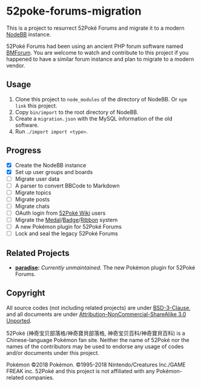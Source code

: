 52poke-forums-migration
=======================

This is a project to resurrect 52Poké Forums and migrate it to a modern [NodeBB](https://github.com/NodeBB/NodeBB) instance.

52Poké Forums had been using an ancient PHP forum software named [BMForum](https://github.com/marcchen/manduo). You are welcome to watch and contribute to this project if you happened to have a similar forum instance and plan to migrate to a modern vendor.

## Usage

1. Clone this project to `node_modules` of the directory of NodeBB. Or `npm link` this project.
2. Copy `bin/import` to the root directory of NodeBB.
3. Create a `migration.json` with the MySQL information of the old software.
4. Run `./import import <type>`.

## Progress

- [x] Create the NodeBB instance
- [x] Set up user groups and boards
- [ ] Migrate user data
- [ ] A parser to convert BBCode to Markdown
- [ ] Migrate topics
- [ ] Migrate posts
- [ ] Migrate chats
- [ ] OAuth login from [52Poké Wiki](https://wiki.52poke.com/) users
- [ ] Migrate the [Medal](https://wiki.52poke.com/wiki/%E5%A5%96%E7%89%8C)/[Badge](https://wiki.52poke.com/wiki/%E5%BE%BD%E7%AB%A0)/[Ribbon](https://wiki.52poke.com/wiki/%E5%A5%96%E7%AB%A0) system
- [ ] A new Pokémon plugin for 52Poké Forums
- [ ] Lock and seal the legacy 52Poké Forums

## Related Projects

* __[paradise](https://github.com/mudkipme/paradise):__ *Currently unmaintained.* The new Pokémon plugin for 52Poké Forums.

## Copyright

All source codes (not including related projects) are under [BSD-3-Clause](LICENSE), and all documents are under [Attribution-NonCommercial-ShareAlike 3.0 Unported](docs/LICENSE).

52Poké (神奇宝贝部落格/神奇寶貝部落格, 神奇宝贝百科/神奇寶貝百科) is a Chinese-language Pokémon fan site. Neither the name of 52Poké nor the names of the contributors may be used to endorse any usage of codes and/or documents under this project.

Pokémon ©2018 Pokémon. ©1995-2018 Nintendo/Creatures Inc./GAME FREAK inc. 52Poké and this project is not affiliated with any Pokémon-related companies.